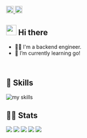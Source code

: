 <!-- 1. GitHub usernameを変更 -->
<p align="left">
  <a href="https://github.com/h6ok">
    <img height="20" src="https://komarev.com/ghpvc/?username=h6ok" />
  </a>
  <a href="https://github.com/h6ok">
    <img height="20" src="https://img.shields.io/github/followers/h6ok?label=follow&logo=github&style=flat" />
  </a>
</p>



<!-- 2. プロフィールや連絡先を変更 -->
## <img src="https://media.giphy.com/media/hvRJCLFzcasrR4ia7z/giphy.gif" width="28"> Hi there

- 🧑‍💻 I'm a backend engineer.
- 🌱 I’m currently learning go!
<!-- 📫 How to reach me: [Twitter - @username](https://twitter.com/username) -->
<br>


<!-- 3. 好きな技術スタックに変更 -->
<!-- ライトモート：theme=light, ダークモート：theme=dark -->
<!-- アイコンの選択肢一覧：https://arc.net/l/quote/zizyykfh -->
## 🌱 Skills
<img alt="my skills" src="https://skillicons.dev/icons?theme=dark&perline=7&i=js,ts,react,python,java,go,docker" />
<br>


<!-- 4. GitHub usernameを変更, 2箇所 -->
<!-- ライトモート：theme=light, ダークモート：theme=vue-dark  -->
## 🏃‍♀️ Stats
![](http://github-profile-summary-cards.vercel.app/api/cards/profile-details?username=h6ok&theme=gruvbox)
![](http://github-profile-summary-cards.vercel.app/api/cards/repos-per-language?username=h6ok&theme=gruvbox)
![](http://github-profile-summary-cards.vercel.app/api/cards/most-commit-language?username=h6ok&theme=gruvbox)
![](http://github-profile-summary-cards.vercel.app/api/cards/stats?username=h6ok&theme=gruvbox)
![](http://github-profile-summary-cards.vercel.app/api/cards/productive-time?username=h6ok&theme=gruvbox&utcOffset=9)



<!--
This repository is a ✨ _special_ ✨ repository because its `README.md` (this file) appears on your GitHub profile.

Here are some ideas to get you started:

- 🔭 I’m currently working on ...
- 🌱 I’m currently learning ...
- 👯 I’m looking to collaborate on ...
- 🤔 I’m looking for help with ...
- 💬 Ask me about ...
- 📫 How to reach me: ...
- 😄 Pronouns: ...
- ⚡ Fun fact: ...
-->


